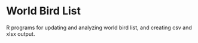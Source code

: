 # World Bird List
R programs for updating and analyzing world bird list, and creating csv and xlsx output.
